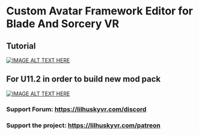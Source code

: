 # Custom Avatar Framework Editor for Blade And Sorcery VR

## Tutorial

[![IMAGE ALT TEXT HERE](https://img.youtube.com/vi/CHugI3zvjng/0.jpg)](https://www.youtube.com/watch?v=CHugI3zvjng)

## For U11.2 in order to build new mod pack

[![IMAGE ALT TEXT HERE](https://img.youtube.com/vi/-yjZAnniklM/0.jpg)](https://youtu.be/-yjZAnniklM?t=1320)

### Support Forum: https://lilhuskyvr.com/discord
### Support the project: https://lilhuskyvr.com/patreon